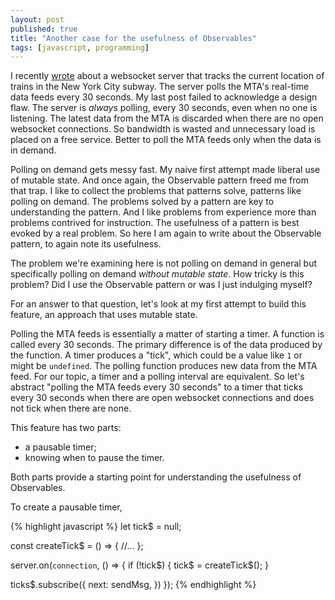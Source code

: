 ```yaml
---
layout: post
published: true
title: "Another case for the usefulness of Observables"
tags: [javascript, programming]
---
```


I recently [wrote](/posts/2018/06/02/changing-state-over-time-without-mutation/)
about a websocket server that tracks the current location of trains in the New
York City subway.
The server polls the MTA's real-time data feeds every 30 seconds.
My last post failed to acknowledge a design flaw.
The server is _always_ polling, every 30 seconds, even when no one is listening.
The latest data from the MTA is discarded when there are no open websocket
connections.
So bandwidth is wasted and unnecessary load is placed on a free service.
Better to poll the MTA feeds only when the data is in demand.

Polling on demand gets messy fast.
My naive first attempt made liberal use of mutable state.
And once again, the Observable pattern freed me from that trap.
I like to collect the problems that patterns solve, patterns like polling on
demand.
The problems solved by a pattern are key to understanding the pattern.
And I like problems from experience more than problems contrived for
instruction.
The usefulness of a pattern is best evoked by a real problem.
So here I am again to write about the Observable pattern, to again note
its usefulness.

The problem we're examining here is not polling on demand in general but
specifically polling on demand _without mutable state_.
How tricky is this problem?
Did I use the Observable pattern or was I just indulging myself?
<!--
Am I simply indulging my affection for the Observable pattern or does it provide
improve the code?
value?
Is the Observable pattern here a bit of over-engineering?
-->
For an answer to that question, let's look at my first attempt to build this
feature, an approach that uses mutable state.

Polling the MTA feeds is essentially a matter of starting a timer.
A function is called every 30 seconds.
The primary difference is of the data produced by the function.
A timer produces a "tick", which could be a value like `1` or might be 
`undefined`.
The polling function produces new data from the MTA feed.
For our topic, a timer and a polling interval are equivalent.
So let's abstract "polling the MTA feeds every 30 seconds" to a timer that ticks
every 30 seconds when there are open websocket connections and does not tick 
when there are none.

<!--
make a note about the timer being a concept re-used from the last blog post
don't want 
-->

This feature has two parts:

- a pausable timer;
- knowing when to pause the timer.

Both parts provide a starting point for understanding the usefulness of 
Observables.

To create a pausable timer,

{% highlight javascript %}
let tick$ = null;

const createTick$ = () => {
  //...
};

server.on(`connection`, () => {
  if (!tick$) {
    tick$ = createTick$();
  }

  ticks$.subscribe({
    next: sendMsg,
  })
});
{% endhighlight %}
<!--
Polling on demand without mutable state is the problem.

To answer that question, let's look at what I consider to be the most obvious or
straightforward solution, a solution that uses mutable state.

Before we look at the solution, let's look at a naive solution that uses
uses mutable state to understand the problem.
mutable state to i

The problem we're examining here is not polling on demand in general but
specifically polling on demand without mutable state.

It sometimes helps to start with a naive solution.
Do it first in the way that is the most obvious.
Sometimes that is enough.
The obvious way need not be naive.
When it is naive, it nonetheless uncovers complexity and

And when it is naive, it is nonetheless a good way to understand the problem,
to uncover complexities and investigate potential for abstraction.

  - the naive solution is often a good way to understand the problem, find the
    complexities and reveal areas where abstraction is helpful
And sometimes the obvious way works to reveal the complexities and areas that
would benefit from abstraction.

  - as was the case in the last article, we can achieve our goal naively with
    global mutable state
-->


<!--
- background
  - websocket server
  - polls the MTA every 5 seconds
  - transforms the MTA feed data into a description of train locations
  - sends a message describing the current train locations to each open
    websocket connection
- problem
  - consuming unnecessary bandwidth
  - driving up operating cost unneccessarily
  - irresponsible use of a free service
- solutions
  - each websocket connection independently polls the MTA feeds
      - when there are no connections, no polling happens
      - problem: duplicates work
      - problem: scales poorly
      - problem: consumes exponentially more resources than required
  - start polling when there is one or more open connections and stop polling
    when there are no open connections
- it helps to start with a naive solution
  - the naive solution is often a good way to understand the problem, find the
    complexities and reveal areas where abstraction is helpful
  - as was the case in the last article, we can achieve our goal naively with
    global mutable state

```javascript
let tick$ = null;

const createTick$ = () => {
  //...
};

server.on(`connection`, () => {
  if (!tick$) {
    tick$ = createTick$();
  }

  ticks$.subscribe({
    next: sendMsg,
  })
});
```
        - this would work but we want to avoid mutable state and especially
          global state that is shared and updated by different contexts
          (websocket sessions)
  - there are broadly two problems:
    - mutable global state is messy and bug prone
    - there is a lot of imperative logic
    - generates a lot of cognitive overhead
    - it's hard to test
- why is this a good use-case for observables?
    - removes global state
    - enables us to think more simply
    - applies transformations to a stream of values
    - enables functional programming
- why is using observables better than using the naive approach?
  - what is it exactly that the observable abstraction does?
  - what does an observable represent?
  - are observables simpler?
  - in some sense, they are not
  - using an observable requires the user to learn some new ideas
  - the argument for observables is essentially the argument for functional
    programming
      - code that is easier to test
      - code that is easier to reason about
      - code that is less prone to regressions
  - in the most basic understanding of functional programming you transform a
    value a to a value b.
  - a function is the transformation
  - you can then compose a -> b to make a transformation of a -> b -> c.
  - in this way, you can use functions to describe complex transformations
  - but a perhaps overlooked assumption is that you
  - you can even transform a collection of values by representing that collection
    as itself a single value like an array
  - the implicit assumption of functional programming is that you have all the
    values you expect to have at the moment you transform them
  - if you want to sum a collection of numbers, you first get _all_ the numbers
  - but what if that assumption is incorrect?
  - what if the collection of numbers changes, grows over time?
  - if we think of the total number of connection events as simply summing an
    array of `1`s, where each 1 represents a `connection` event, then we have to
    re-calculate the sum each time an event occurs.
  - functional programming, in it's essence, assumes static values
  - transformations of static values
  - the basics of functional programming don't really help us here
  - observables give us a way to treat a series of values that are ordered in time
    as a static value
  - the observable abstracts the bits about updating the collection each time a
    new value is produced and re-running the transformations of that value
    downstream.
  - but what if the entire set of values grows over time?
  - observables facilitate the application of functional programming to a series
    of values ordered in time
  - ordered in time does not mean that the values are produced asynchronously
  - the observable might produce the entire series synchronously
      - for example, an observable oneThroughFive might call `next` five times
      - each call to `next` is a separate moment in time, regardless of whether
        the value passed to next was produced by a synchronous or asynchronous
        computation
- the naive approach expresses these kinds of thoughts:
  - "when there is a new websocket connection, check if a timer has already been
    created"
  - "when there is a new websocket connection, increment a connections counter"
  - "if there is no timer, create a timer"
  - "when there is a new websocket connection, decrement the connections counter"
  - "when a websocket connection closes, check if that was the last open
    connection"
- these kinds of thoughts are characterized as "actions to take"
  - they are instructions
- these instructions describe how to reach certain states
  - these states are:
    - "number of opened connections"
    - "number of closed connections"
    - "number of active connections"
    - "paused polling"
    - "active polling"
- states are static values
- static values are easier to think about
- we'd like to just transforming static values into static values
- instead of thinking in terms of actions, we can think in terms of the states
  - states are just values
  - a state is not an action or an instruction,
  - the value 1 does not describe any movement or change
  - states are produced by changes
  - focus on the states first and de-emphasize the actions that result in those
    states
  - "the number of connection events"
  - "the number of close events"
  - "the number of active connections"
- implementation with observables
  - components
    - tracking open connections
        - count the number of `connection` events
        - count the number of `close` events
        - `active connections count = total connections count - total closes count`
    - pausable polling
        - each session is given a feeds data source
        - each session subscribes to this data source
        - each time the data source produces new data, the session sends a new
          websocket message.
        - want to maintain this interface
        - want to do this without sideeffects
        - the data source must be passed to each new session
        - so the data source is defined outside of the scope of a `connection`
          event handler
        - to start a new poller for the first connection would require a sideeffect
          in order to pass that poller to subsequent sessions:

A timer that only ticks when someone has connected to the server.

{% highlight javascript %}
const Rx = require(`rxjs`);
const {
  flatMap,
  map,
  scan,
} = require(`rxjs/operators`);

const WebSocket = require(`ws`);

const server = new WebSocket.Server({ port: 8080, });
const socket$ = Rx.fromEvent(server, `connection`).pipe(map(head));

const connectionCount$ = socket$.pipe(scan(increment, 0));

const close$ = socket$.pipe(
  flatMap((socket) => Rx.fromEvent(socket, `close`)),
);

const zero$ = Rx.of(0);

const closeCount$ = Rx.merge(
  zero$,
  close$.pipe(scan(increment, 0))
);

const subtract = (x, y) => x - y;

// the current number of open sockets
const activeCount$ = Rx.combineLatest(
  [ connectionCount$, closeCount$, ],
  subtract
);

// stop polling when there are no open connections
const isPaused = (count) => 1 > count;

const isPaused$ = activeCount$.pipe(map(isPaused));

const createTimer = () => Rx.timer(0, 1000);

const pausableTimer = pauser.pipe(
  switchMap(isPaused => isPaused ? Rx.NEVER : createTimer())
);

pausableTimer.subscribe({
  next: () => {
    console.log(`tick`);
  },
});
{% endhighlight %}
-->
